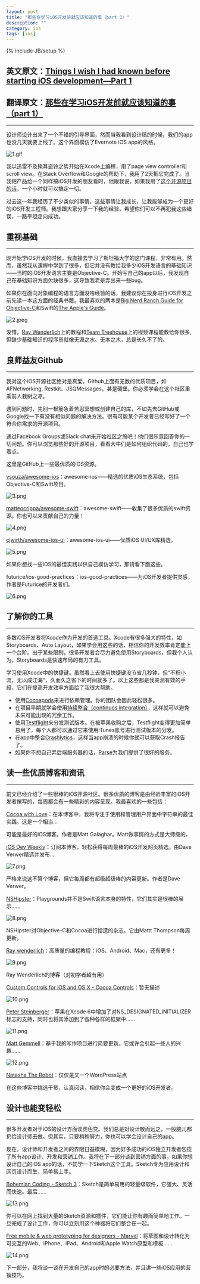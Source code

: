 ```yaml
---
layout: post
title: "那些在学习iOS开发前就应该知道的事（part 1）"
description: ""
category: ios
tags: [ios]
---
```

{% include JB/setup %}

## 英文原文：[Things I wish I had known before starting iOS development—Part 1](https://medium.com/ios-os-x-development/things-i-wish-i-had-known-before-starting-ios-development-part-1-421a05e8447e)

## 翻译原文：[那些在学习iOS开发前就应该知道的事（part 1）](https://medium.com/ios-os-x-development/things-i-wish-i-had-known-before-starting-ios-development-part-1-421a05e8447e)
---

设计师设计出来了一个不错的引导界面，然而当我看到设计稿的时候，我们的app也没几天就要上线了。这个界面模仿了Evernote iOS app的风格。

![1.gif](/assets/img/ios/start/1.gif)

我以迅雷不及掩耳盗铃之势开始在Xcode上编程，用了page view controller和scroll view。在Stack Overflow和Google的帮助下，我用了2天把它完成了。当我把产品给一个同样搞iOS开发的朋友看时，他跟我说，如果我用了[这个开源项目的话](https://github.com/mamaral/Onboard.git)，一个小时就可以搞定一切。

过去这一年我经历了不少类似的事情，这些事情让我成长，让我能够成为一个更好的iOS开发工程师。我想跟大家分享一下我的经验，希望你们可以不再犯我这些错误，一路平坦走向成功。

## 重视基础
---

刚开始学iOS开发的时候，我直接去学习了斯坦福大学的这门课程，非常有用。然而，虽然我从课程中学到了很多，但它并没有教给我多少iOS开发语言的基础知识——当时的iOS开发语言主要是Objective-C。开始写自己的app以后，我发现自己在基础知识方面欠缺很多，这导致我老是弄出来一些bug。

如果你在面向对象编程的语言方面没啥经验的话，我建议你在投身进行iOS开发之前先读一本这方面的经典书籍。我最喜欢的两本是[Big Nerd Ranch Guide for Objective-C](https://www.bignerdranch.com/we-write/objective-c-programming/)和Swift的[The Apple's Guide](https://developer.apple.com/library/ios/documentation/Swift/Conceptual/Swift_Programming_Language/)。

![2.jpeg](/assets/img/ios/start/2.jpeg)

没错，[Ray Wenderlich](http://www.raywenderlich.com/)上的教程和[Team Treehouse](http://teamtreehouse.com/)上的视频课程能教给你很多,但缺少基础知识的程序员就像无源之水、无本之木，总是长久不了的。

## 良师益友Github
---

我对这个iOS开源社区绝对是真爱。Github上面有无数的优质项目，如AFNetworking, Restkit、JSQMessages，甚是碉堡。你必须学会在这个社区里乘前人栽树之凉。

遇到问题时，先别一根筋急着苦思冥想或创建自己的库，不如先去GitHub或Google找一下有没有相似问题的解决方法。很有可能某个开发者已经写好了一个符合你需求的开源项目。

通过Facebook Groups或Slack chat来开始社区之旅吧！他们很乐意回答你的一切问题。你可以浏览那些好的开源项目，看看大牛们是如何组织代码的，自己也学着点。

这里是GitHub上一些最优质的iOS资源。

[vsouza/awesome-ios](https://github.com/vsouza/awesome-ios0)：awesome-ios——精选的优质iOS生态系统，包括Objective-C和Swift项目。

![3.png](/assets/img/ios/start/3.png)

[matteocrippa/awesome-swift](https://github.com/matteocrippa/awesome-swift)：awesome-swift——收集了很多优质的swift资源。你也可以来贡献自己的力量！

![4.png](/assets/img/ios/start/4.png)

[cjwirth/awesome-ios-ui](https://github.com/cjwirth/awesome-ios-ui)：awesome-ios-ui——优质iOS UI/UX库精选。

![5.png](/assets/img/ios/start/5.png)

如果你想找一些iOS的最佳实践以供自己模仿学习，那请看下面这些。

futurice/ios-good-practices：ios-good-practices——为iOS开发者提供灵感，作者是Futurice的开发者们。

![6.png](/assets/img/ios/start/6.png)

## 了解你的工具
---

多数iOS开发者将Xcode作为开发的首选工具。Xcode有很多强大的特性，如Storyboards、Auto Layout，如果学会用这些的话，相信你的开发效率肯定能上一个台阶。出于某些限制，很多开发者会尽力避免使用Storyboards，但我个人认为，Storyboards是快速布局的有力工具。

学习使用Xcode中的快捷键。虽然看上去使用快捷键没节省几秒钟，但“不积小流，无以成江海“，久而久之省下的时间就多了。以上这些都是我亲测有效的手段，它们在提高开发效率方面给了我很大帮助。

* 使用[Cocoapods](https://cocoapods.org/)来进行依赖管理。你的团队会因此轻松很多。
* 在项目早期就学会使用[持续整合（continuos integration）](https://developer.apple.com/library/ios/documentation/IDEs/Conceptual/xcode_guide-continuous_integration/)，这样就可以避免未来可能出现的冗余工作。
* 使用[Testflight](https://developer.apple.com/testflight/)来分发测试版本。在被苹果收购之后，Testflight变得更加简单易用了，每个人都可以通过它来使用iTunes账号进行测试版本的分发。
* 在app中整合[Crashlytics](https://try.crashlytics.com/)，这样当app崩溃的时候你就可以获取Crash报告了。
* 如果你不想自己弄后端服务器的话，[Parse](https://parse.com/)为我们提供了很好的服务。

## 读一些优质博客和资讯
---

前文已经介绍了一些很棒的iOS开源社区。很多优质的博客是由经验丰富的iOS开发者撰写的，每周都会有一些精彩的内容呈现。我最喜欢的一些包括：

[Cocoa with Love](http://cocoawithlove.com/)：在本博客中，我将专注于使用和管理用户界面中字符串的最佳实践。这是一个相当...

可能是最好的iOS博客。作者是Matt Galaghar。Matt做事情的方式是大师级的。

[iOS Dev Weekly](http://iosdevweekly.com/)：订阅本博客，轻松获得每周最棒的iOS开发网页精选。由Dave Verwer精选并发布...

![7.png](/assets/img/ios/start/7.png)

严格来说这不算个博客，但它每周都有超级超级棒的内容更新。作者是Dave Verwer。

[NSHipster](http://nshipster.com/)：Playgrounds并不是Swift语言本身的特性，它们其实是很棒的展示……

![8.png](/assets/img/ios/start/8.png)

NSHipster对Objective-C和Cocoa进行拾遗的杂志。它由Mattt Thompson每周更新。

[Ray wenderlich](http://www.raywenderlich.com/)：高质量的编程教程：iOS、Android、Mac，还有更多！

![9.png](/assets/img/ios/start/9.png)

Ray Wenderlich的博客（对初学者超有用）

[Custom Controls for iOS and OS X - Cocoa Controls](http://cocoacontrols.com/)：暂无描述

![10.png](/assets/img/ios/start/10.png)

[Peter Steinberger](http://petersteinberger.com/)：苹果在Xcode 6中增加了对NS_DESIGNATED_INITIALIZER 标志的支持，同时也将其添加到了各种各样的框架中……

![11.png](/assets/img/ios/start/11.png)

[Matt Gemmell](http://mattgemmell.com/)：基于我的写作项目进行简要更新。它或许会引起一些人的兴趣……

![12.png](/assets/img/ios/start/12.png)

[Natasha The Robot](http://natashatherobot.com/)：仅仅是又一个WordPress站点

在这些博客中挑选干货，认真阅读，相信你会变成一个更好的iOS开发者。

## 设计也能变轻松
---

很多开发者对于iOS的设计方面谈虎色变。我们总是对设计敬而远之，一股脑儿都扔给设计师去做。但其实，只要稍稍努力，你也可以学会设计自己的app。

现在，设计师和开发者之间的界限日益模糊，因为好多成功的iOS独立开发者包揽了所有app设计、开发和营销工作。我将在下一部分谈到营销方面的事。如果你想设计自己的iOS app的话，不妨学一下Sketch这个工具。Sketch专为应用设计和网页设计而生，简单易上手。

[Bohemian Coding - Sketch 3](http://bohemiancoding.com/sketch/)：Sketch是简单易用的轻量级软件，它强大、灵活而快速。最后……

![13.png](/assets/img/ios/start/13.png)

你可以在网上找到大量的Sketch资源和插件，它们能让你有趣而简单地工作。一旦完成了设计工作，你可以立刻用这个神器将它们整合在一起。

[Free mobile & web prototyping for designers - Marvel](https://marvelapp.com/)：将草图和设计转化为可交互的Web、iPhone、iPad、Android和Apple Watch原型和模板……

![14.png](/assets/img/ios/start/14.png)

下一部分，我将谈一谈在开发自己的app时的必要方法，并且讲一些iOS应用的营销技巧。
